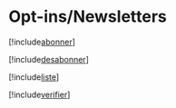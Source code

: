 # Opt-ins/Newsletters

[!include[abonner](opt-insnewsletters.abonner.autogen.md)]

[!include[desabonner](opt-insnewsletters.desabonner.autogen.md)]

[!include[liste](opt-insnewsletters.liste.autogen.md)]

[!include[verifier](opt-insnewsletters.verifier.autogen.md)]


























